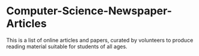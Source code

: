 # Computer-Science-Newspaper-Articles
This is a list of online articles and papers, curated by volunteers to produce reading material suitable for students of all ages.
